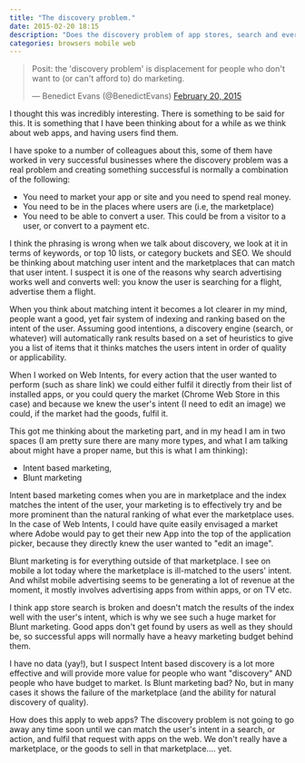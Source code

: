 ```yaml
---
title: "The discovery problem."
date: 2015-02-20 18:15
description: "Does the discovery problem of app stores, search and everywhere else only affect those who don't or can't market?"
categories: browsers mobile web
---
```


<blockquote class="twitter-tweet" data-partner="tweetdeck"><p>Posit: the &#39;discovery problem&#39; is displacement for people who don&#39;t want to (or can&#39;t afford to) do marketing.</p>&mdash; Benedict Evans (@BenedictEvans) <a href="https://twitter.com/BenedictEvans/status/568844018651500544">February 20, 2015</a></blockquote>
<script async src="//platform.twitter.com/widgets.js" charset="utf-8"></script>

I thought this was incredibly interesting.  There is something to be said for this. It is something that I have been
thinking about for a while as we think about web apps, and having users find them.

I have spoke to a number of colleagues about this, some of them have worked in very successful businesses where the
discovery problem was a real problem and creating something successful is normally a combination of the following:

*  You need to market your app or site and you need to spend real money.
*  You need to be in the places where users are (i.e, the marketplace)
*  You need to be able to convert a user. This could be from a visitor to a user, or convert to a payment etc.

I think the phrasing is wrong when we talk about discovery, we look at it in terms of keywords, or top 10 lists, 
or category buckets and SEO. We should be thinking about matching user intent and the marketplaces that can match
that user intent. I suspect it is one of the reasons why search advertising works well and converts well: 
you know the user is searching for a flight, advertise them a flight.

When you think about matching intent it becomes a lot clearer in my mind, people want a good, yet fair system of
indexing and ranking based on the intent of the user. Assuming good intentions, a discovery engine (search, or whatever) will automatically rank results
based on a set of heuristics to give you a list of items that it thinks matches the users intent in order of 
quality or applicability.

When I worked on Web Intents, for every action that the user wanted to perform (such as share link) we could 
either fulfil it directly from their list of installed apps, or you could query the market (Chrome Web Store in this case) and because
we knew the user's intent (I need to edit an image) we could, if the market had the goods, fulfil it.

This got me thinking about the marketing part, and in my head I am in two spaces (I am pretty sure there are many
more types, and what I am talking about might have a proper name, but this is what I am thinking):

*  Intent based marketing,
*  Blunt marketing

Intent based marketing comes when you are in marketplace and the index matches the intent of the user, 
your marketing is to effectively try and be more prominent than the natural ranking of what ever the marketplace
uses. In the case of Web Intents, I could have quite easily envisaged a market where Adobe would pay to get 
their new App into the top of the application picker, because they directly knew the user wanted to "edit an image".

Blunt marketing is for everything outside of that marketplace. I see on mobile a lot today where the marketplace is ill-matched to the users' intent.  And 
whilst mobile advertising seems to be generating a lot of revenue at the moment, it mostly involves advertising apps 
from within apps, or on TV etc.

I think app store search is broken and doesn't match the results of the index well with the user's intent, which is 
why we see such a huge market for Blunt marketing.  Good apps don't get found by users as well as they should be, 
so successful apps will normally have a heavy marketing budget behind them.

I have no data (yay!), but I suspect Intent based discovery is a lot more effective and will provide more value 
for people who want "discovery" AND people who have budget to market. Is Blunt marketing bad? No, but in many cases it
shows the failure of the marketplace (and the ability for natural discovery of quality).

How does this apply to web apps?  The discovery problem is not going to go away any time soon until we can match
the user's intent in a search, or action, and fulfil that request with apps on the web. We don't really have a marketplace, or the goods
to sell in that marketplace.... yet.
